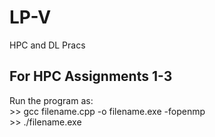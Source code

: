 # LP-V
HPC and DL Pracs


## For HPC Assignments 1-3

Run the program as: 
<br> >> gcc filename.cpp -o filename.exe -fopenmp
<br> >> ./filename.exe
